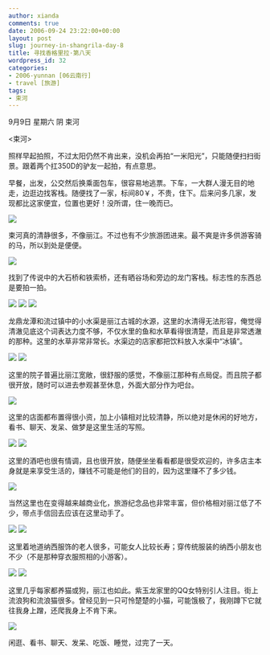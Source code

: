 ```yaml
---
author: xianda
comments: true
date: 2006-09-24 23:22:00+00:00
layout: post
slug: journey-in-shangrila-day-8
title: 寻找香格里拉·第八天
wordpress_id: 32
categories:
- 2006-yunnan [06云南行]
- travel [旅游]
tags:
- 束河
---
```




9月9日 星期六 阴 束河



<束河>



照样早起拍照，不过太阳仍然不肯出来，没机会再拍“一米阳光”，只能随便扫扫街景。跟着两个扛350D的驴友一起拍，有点意思。



早餐，出发，公交然后换乘面包车，很容易地逃票。下车，一大群人漫无目的地走，边逛边找客栈。随便找了一家，标间80￥，不贵，住下。后来问多几家，发现都比这家便宜，位置也更好！没所谓，住一晚而已。



![](http://tkfiles.storage.msn.com/x1pc_jqddVOWRmZwPWAHYlSh7zHoOW5Flr4HlpGq6Tck-JI-WqBF7CqbO6zqxeC6BqMY-oAsgp8gys5ZCtE15LvH51dW6QwSUpf_TM1vX6bIJotsDu4AuMg5XEBD6GJGXbwJltsKu2R8ao)



束河真的清静很多，不像丽江。不过也有不少旅游团进来。最不爽是许多供游客骑的马，所以到处是便便。

<!-- more -->

![](http://tkfiles.storage.msn.com/x1pc_jqddVOWRmZwPWAHYlShz7WMDESgBQ6w_6VllWXGHmWDd_IoC5-YDbXOjqlln2JOGRj1WFlprMmOTyxml4snEeTP-3M28EyvJsrOlNVIzPC0cm4-C3pQfe3HGwccdx1QkNm7X8HVjs)



找到了传说中的大石桥和铁索桥，还有晒谷场和旁边的龙门客栈。标志性的东西总是要拍一拍。



![](http://tkfiles.storage.msn.com/x1pc_jqddVOWRmZwPWAHYlSh4rR--cLlqJtFpcx3WRyUdXuvJnDWLAPaskZEvC9Z0eDJsAVCrUxutnMxy_dvJAJGJJVZNIvmk6_22LI43mFESF8eIMTNUh2-wQJT0VSl6SuodT6saW2EPw)
![](http://tkfiles.storage.msn.com/x1pc_jqddVOWRmZwPWAHYlShzJPBDTRiT7YGOskUx6FhY1BuFaorfPC8-RtkQRQGt0NkPSPHgwoj0EY85tAOl2wrO73s-8fIO-pt-JczTYC8PnrGuSZGfVtPQVQ56CDWFXs43s3fqU6OQk)
![](http://tkfiles.storage.msn.com/x1pc_jqddVOWRmZwPWAHYlSh8EL9_Z_zX89hygE2LhIKsUXHskiOCVyuE0vOB5HaiwLHgvszp5NJbP_ivZPoNvizeb8SN-yOedpk3JXO4hoI2elJWh_GIapphR6rhYOuHlYzN4pLYDQGVA)



龙鼎龙潭和流过镇中的小水渠是丽江古城的水源，这里的水清得无法形容，俺觉得清澈见底这个词表达力度不够，不仅水里的鱼和水草看得很清楚，而且是非常透澈的那种。这里的水草非常非常长。水渠边的店家都把饮料放入水渠中“冰镇”。



![](http://tkfiles.storage.msn.com/x1pc_jqddVOWRmZwPWAHYlSh0kT83aY15WYTLyrethlTHy7QGVL9VbkDqFjbpsDg51Pixt1mofvlakfT_MuktScLgNxsKZmCdRNhyCKPaSYhcvQI1JtZclw1rSBjoq3PTc1Nr2Kce-z-2M)
![](http://tkfiles.storage.msn.com/x1pc_jqddVOWRmZwPWAHYlSh1t-uh6Dt7nOk1yAu_Jrzp5A-wWqgE8YV_qQ9uQtuQNmbdk7FuA2iDQ6L3sV_UPxVcDdOSzmXSgCvdBOzI2laauBWmUynW7e4hWHceor7g5S005QuAuwRw4)



这里的院子普遍比丽江宽敞，很舒服的感觉，不像丽江那种有点局促。而且院子都很开放，随时可以进去参观甚至休息，外面大部分作为吧台。



![](http://tkfiles.storage.msn.com/x1pc_jqddVOWRmZwPWAHYlSh81bY1q0U6Zb8U4LdYTQUybP0HJ9z3pRqjaJ_wR7FCbjhFHbQz6xFoaaXeTHbSDVOWxNC-JKkBshca2-s5t6vT_mvxdiLS3Pgy8PDvFNPecWcJZExMZ_YVc)



这里的店面都布置得很小资，加上小镇相对比较清静，所以绝对是休闲的好地方，看书、聊天、发呆、做梦是这里生活的写照。



![](http://tkfiles.storage.msn.com/x1pc_jqddVOWRmZwPWAHYlSh9dw06g_9x20-_rEf7URcMmLe49I5-mCubO7jGCpG01yYY91WtKyq6UuXTZyMh7Hy3lr1Q0vcb1Vk2SvrTWiwosIREUN-PjXxa_yHSb3ryB7fNAbddOs6Fw)
![](http://tkfiles.storage.msn.com/x1pc_jqddVOWRmZwPWAHYlShx2sKyu78OSmStX5U33rVRtGHHkmis32Ak87HMwDIDHzI8gucFKKCP_XcFfRD8q_U3rWk48Rc76_MOFY_PucUwoZ6eLlabC6hc731kcq_kVJIdPy7x_WO8g)



这里的酒吧也很有情调，且也很开放，随便坐坐看看都是很受欢迎的，许多店主本身就是来享受生活的，赚钱不可能是他们的目的，因为这里赚不了多少钱。



![](http://tkfiles.storage.msn.com/x1pc_jqddVOWRmZwPWAHYlSh9_45hlxXgS3JX6-nUOsN2nsLbAP1bUqWXuvinO026swPmk2wYJnAtDD9__HgG_ee9Qz3EymZ3vkSjHp07wnH9R5ZKcbCSw2Yfyd98xqy37R-NzfE72ncxM)



当然这里也在变得越来越商业化，旅游纪念品也非常丰富，但价格相对丽江低了不少，带点手信回去应该在这里动手了。



![](http://tkfiles.storage.msn.com/x1pc_jqddVOWRmZwPWAHYlSh-a3ShBFBVJWLW1By503zroU0gbgoiPpFXQYkIRCOUkV2gxFXUmKkzB1O2OsR-UpZ8iHkn5opV3-F-6D84HqsQUlgLPf1DZXhk-qaM_hHX47o6Wv2yfNrCY)
![](http://tkfiles.storage.msn.com/x1pc_jqddVOWRmZwPWAHYlShwdy9ElZdMsc21JuwkMtIsA1tTiJ_EMSIUSUQQiJeUGMRmry7hJCOCpc0PO4Ittwpjr6MOi6I03u8qq-l_ii6r_kVVFP8b6ucj6L_MZ0t8ta8DpnzJi6Ldk)



这里着地道纳西服饰的老人很多，可能女人比较长寿；穿传统服装的纳西小朋友也不少（不是那种穿衣服照相的小游客）。



![](http://tkfiles.storage.msn.com/x1pc_jqddVOWRmZwPWAHYlSh8bq1IVVINkTeT2YmS6HzujUQ6M_twb5BNKA9_f1f2ERQ3e8jMaogcgCGQMQeJn5Q2zEuEf6xKzPXU-VHEgFbLpS3u7zREHOoCAPW5O-O4cGPhHRvLs5YJ0)
![](http://tkfiles.storage.msn.com/x1pc_jqddVOWRmZwPWAHYlShwOtEj6qEXqngjaEx9uOxUop5IViMVX8iW-1PWsG9vk08358gZAM-wnKqgtaGQiyjkiOVt7pA4iMrNd2LWoVkHdvM7rYdJXxaKfJl3Suw-0ikhOqbGPJlcc)



这里几乎每家都养猫或狗，丽江也如此。紫玉龙家里的QQ女特别引人注目。街上流浪狗和流浪猫很多。曾经见到一只可怜楚楚的小猫，可能饿极了，我刚蹲下它就往我身上蹭，还爬我身上不肯下来。



![](http://tkfiles.storage.msn.com/x1pc_jqddVOWRmZwPWAHYlSh9S5ZDHUSidSH0dy8V3zO1-tlZ1XMAYDPsRG0kLWViN32a-sSmndAXk76wN6ZAXtTs-TcSCZ9tk0QpAWDIOAdLYNlbZHlzLQmV9oVI0cGG0btZzEmGt18eY)



闲逛、看书、聊天、发呆、吃饭、睡觉，过完了一天。
